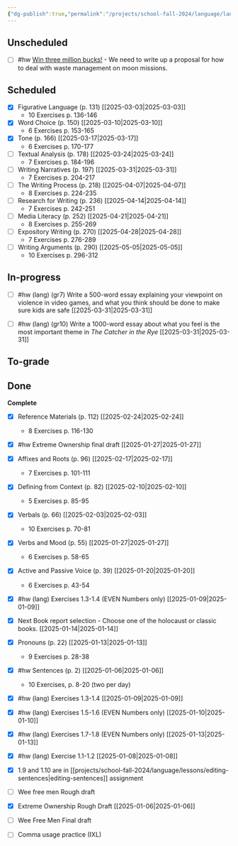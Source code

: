 ```yaml
---
{"dg-publish":true,"permalink":"/projects/school-fall-2024/language/language-kanban/"}
---
```



## Unscheduled

- [ ] #hw [Win three million bucks!](https://dailygalaxy.com/2025/03/nasa-is-offering-3-million-to-those-who-can-help-fix-this-problem/) - We need to write up a proposal for how to deal with waste management on moon missions.


## Scheduled

- [x] Figurative Language (p. 131) [[2025-03-03\|2025-03-03]]
    - 10 Exercises p. 136-146
- [x] Word Choice (p. 150) [[2025-03-10\|2025-03-10]]
    - 6 Exercises p. 153-165
- [x] Tone (p. 166) [[2025-03-17\|2025-03-17]]
    - 6 Exercises p. 170-177
- [ ] Textual Analysis (p. 178) [[2025-03-24\|2025-03-24]]
    - 7 Exercises p. 184-196
- [ ] Writing Narratives (p. 197) [[2025-03-31\|2025-03-31]]
    - 7 Exercises p. 204-217
- [ ] The Writing Process (p. 218) [[2025-04-07\|2025-04-07]]
    - 8 Exercises p. 224-235
- [ ] Research for Writing (p. 236) [[2025-04-14\|2025-04-14]]
    - 7 Exercises p. 242-251
- [ ] Media Literacy (p. 252) [[2025-04-21\|2025-04-21]]
    - 8 Exercises p. 255-269
- [ ] Expository Writing (p. 270) [[2025-04-28\|2025-04-28]]
    - 7 Exercises p. 276-289
- [ ] Writing Arguments (p. 290) [[2025-05-05\|2025-05-05]]
    - 10 Exercises p. 296-312


## In-progress

- [ ] #hw (lang) (gr7) Write a 500-word essay explaining your viewpoint on violence in video games, and what you think should be done to make sure kids are safe [[2025-03-31\|2025-03-31]]
- [ ] #hw (lang) (gr10) Write a 1000-word essay about what you feel is the most important theme in *The Catcher in the Rye* [[2025-03-31\|2025-03-31]]


## To-grade



## Done

**Complete**
- [x] Reference Materials (p. 112) [[2025-02-24\|2025-02-24]]
    - 8 Exercises p. 116-130
- [x] #hw Extreme Ownership final draft [[2025-01-27\|2025-01-27]]
- [x] Affixes and Roots (p. 96) [[2025-02-17\|2025-02-17]]
    - 7 Exercises p. 101-111
- [x] Defining from Context (p. 82) [[2025-02-10\|2025-02-10]]
    - 5 Exercises p. 85-95
- [x] Verbals (p. 66) [[2025-02-03\|2025-02-03]]
    - 10 Exercises p. 70-81
- [x] Verbs and Mood (p. 55) [[2025-01-27\|2025-01-27]]
    - 6 Exercises p. 58-65
- [x] Active and Passive Voice (p. 39) [[2025-01-20\|2025-01-20]]
    - 6 Exercises p. 43-54
- [x] #hw (lang) Exercises 1.3-1.4 (EVEN Numbers only) [[2025-01-09\|2025-01-09]]
- [x] Next Book report selection - Choose one of the holocaust or classic books. [[2025-01-14\|2025-01-14]]
- [x] Pronouns (p. 22) [[2025-01-13\|2025-01-13]]
    - 9 Exercises p. 28-38
- [x] #hw Sentences (p. 2) [[2025-01-06\|2025-01-06]]
    - 10 Exercises, p. 8-20 (two per day)
- [x] #hw (lang) Exercises 1.3-1.4 [[2025-01-09\|2025-01-09]]
- [x] #hw (lang) Exercises 1.5-1.6 (EVEN Numbers only) [[2025-01-10\|2025-01-10]]
- [x] #hw (lang) Exercises 1.7-1.8 (EVEN Numbers only) [[2025-01-13\|2025-01-13]]
- [x] #hw (lang) Exercise 1.1-1.2 [[2025-01-08\|2025-01-08]]
- [x] 1.9 and 1.10 are in [[projects/school-fall-2024/language/lessons/editing-sentences\|editing-sentences]] assignment
- [ ] Wee free men Rough draft
- [x] Extreme Ownership Rough Draft [[2025-01-06\|2025-01-06]]
- [ ] Wee Free Men Final draft
- [ ] Comma usage practice (IXL)





